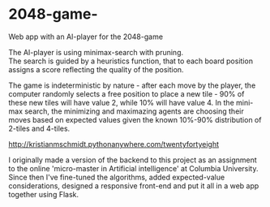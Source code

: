 # 2048-game-

Web app with an AI-player for the 2048-game

The AI-player is using minimax-search with pruning.  
The search is guided by a heuristics function, that to each
board position assigns a score reflecting the quality of the position.

The game is indeterministic by nature - after each move by the player, the computer randomly selects a free position to place a new tile - 90% of these new tiles will have value 2, while 10% will have value 4. In the
mini-max search, the minimizing and maximazing agents are choosing their moves based on expected values given
the known 10%-90% distribution of 2-tiles and 4-tiles.

http://kristianmschmidt.pythonanywhere.com/twentyfortyeight

I originally made a version of the backend to this project as an assignment to the online 'micro-master in Artificial intelligence' at Columbia University. Since then I've fine-tuned the algorithms, added expected-value considerations, designed a responsive front-end and put it all in a web app together using Flask. 
